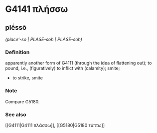 # G4141 πλήσσω

## plḗssō

_(place'-so | PLASE-soh | PLASE-soh)_

### Definition

apparently another form of G4111 (through the idea of flattening out); to pound, i.e., (figuratively) to inflict with (calamity); smite; 

- to strike, smite

### Note

Compare G5180.

### See also

[[G4111|G4111 πλάσσω]], [[G5180|G5180 τύπτω]]
